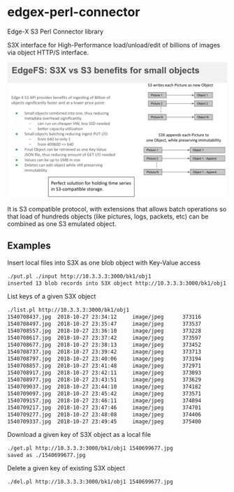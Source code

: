 # edgex-perl-connector
Edge-X S3 Perl Connector library

S3X interface for High-Performance load/unload/edit of billions of images
via object HTTP/S interface.

<p align="center">
  <img src="https://github.com/Nexenta/edgex-perl-connector/raw/master/edgefs-s3x-kv-benefits.png?raw=true" alt="edgefs-s3x-kv-benefits.png"/>
</p>

It is S3 compatible protocol, with extensions that allows batch operations
so that load of hundreds objects (like pictures, logs, packets, etc) can be
combined as one S3 emulated object.

## Examples

Insert local files into S3X as one blob object with Key-Value access

```
./put.pl ./input http://10.3.3.3:3000/bk1/obj1
inserted 13 blob records into S3X object http://10.3.3.3:3000/bk1/obj1
```

List keys of a given S3X object

```
./list.pl http://10.3.3.3:3000/bk1/obj1
1540708437.jpg  2018-10-27 23:34:12     image/jpeg      373116
1540708497.jpg  2018-10-27 23:35:47     image/jpeg      373537
1540708557.jpg  2018-10-27 23:36:10     image/jpeg      373228
1540708617.jpg  2018-10-27 23:37:42     image/jpeg      373597
1540708677.jpg  2018-10-27 23:38:13     image/jpeg      373452
1540708737.jpg  2018-10-27 23:39:42     image/jpeg      373713
1540708797.jpg  2018-10-27 23:40:06     image/jpeg      373194
1540708857.jpg  2018-10-27 23:41:48     image/jpeg      372971
1540708917.jpg  2018-10-27 23:42:11     image/jpeg      373893
1540708977.jpg  2018-10-27 23:43:51     image/jpeg      373629
1540709037.jpg  2018-10-27 23:44:10     image/jpeg      374182
1540709097.jpg  2018-10-27 23:45:42     image/jpeg      373571
1540709157.jpg  2018-10-27 23:46:11     image/jpeg      374894
1540709217.jpg  2018-10-27 23:47:46     image/jpeg      374701
1540709277.jpg  2018-10-27 23:48:08     image/jpeg      374406
1540709337.jpg  2018-10-27 23:49:45     image/jpeg      375400
```

Download a given key of S3X object as a local file

```
./get.pl http://10.3.3.3:3000/bk1/obj1 1540699677.jpg
saved as ./1540699677.jpg
```

Delete a given key of existing S3X object

```
./del.pl http://10.3.3.3:3000/bk1/obj1 1540699677.jpg
```

